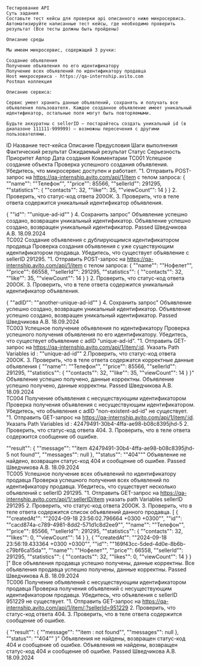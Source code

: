 	Тестирование API												
	Суть задания												
	Составьте тест кейсы для проверки api описанного ниже микросервиса. Автоматизируйте написанные тест кейсы, где необходимо проверить результат (Все тесты должны быть пройдены)												
													
	Описание среды												
													
	Мы имеем микросервис, содержащий 3 ручки:												
													
	Создание объявления												
	Получение объявления по его идентификатору												
	Получение всех объявлений по идентификатору продавца												
	Host микросервиса - https://qa-internship.avito.com												
	Postman коллекция												
													
	Описание сервиса:												
													
	Сервис умеет хранить данные объявлений, сохранять и получать все объявления пользователя. Каждое созданное объявление имеет уникальный идентификатор, остальные поля могут быть повторяемыми.												
													
	Будьте аккуратны с sellerID – постарайтесь создать уникальный id (в диапазоне 111111-999999) – возможны пересечения с другими пользователями.												
													
													
ID	Название тест-кейса	Описание	Предусловия	Шаги выполнения	Фактический результат	Ожидаемый результат	Статус	Серьезность	Приоритет	Автор	Дата создания	Комментарии	
ТС001	Успешное создание объекта	Проверка успешного создания объявления.	Убедитесь, что микросервис доступен и работает.	"1. Отправить POST-запрос на https://qa-internship.avito.com/api/1/item  с телом запроса:
{
        ""name"": ""Телефон"",
        ""price"": 85566,
        ""sellerId"": 291295,
        ""statistics"": {
            ""contacts"": 32,
            ""like"": 35,
            ""viewCount"": 14
        }
    }
2. Проверить, что статус-код ответа 200ОК.
3. Проверить, что в теле ответа содержится уникальный идентификатор объявления.

{
""id"": ""unique-ad-id""
}
4. Сохранить запрос"	Объявление успешно создано, возвращен уникальный идентификатор.	Объявление успешно создано, возвращен уникальный идентификатор.	Passed			Шведчикова А.В.	18.09.2024		
ТС002	Создание объявления с дублирующимся идентификатором продавца	Проверка создания объявления с уже существующим идентификатором продавца.	Убедитесь, что существует объявление с sellerID 291295.	"1. Отправить POST-запрос на https://qa-internship.avito.com/api/1/item  с телом запроса:
{
        ""name"": ""Нофелет"",
        ""price"": 66558,
        ""sellerId"": 291295,
        ""statistics"": {
            ""contacts"": 32,
            ""like"": 35,
            ""viewCount"": 14
        }
    }
2. Проверить, что статус-код ответа 200ОК.
3. Проверить, что в теле ответа содержится уникальный идентификатор объявления.

{
""adID"": ""another-unique-ad-id""
}
4. Сохранить запрос"	Объявление успешно создано, возвращен уникальный идентификатор.	Объявление успешно создано, возвращен уникальный идентификатор.	Passed			Шведчикова А.В.	18.09.2024		
ТС003	 Успешное получение объявления по идентификатору	Проверка успешного получения объявления по его идентификатору.	 Убедитесь, что существует объявление с adID "unique-ad-id".	"1. Отправить GET-запрос на https://qa-internship.avito.com/api/1/item/:id.  Указать Path Variables id :  ""unique-ad-id""
2.Проверить, что статус-код ответа 200OK.
3. Проверить, что в теле ответа содержатся корректные данные объявления
{
        ""name"": ""Телефон"",
        ""price"": 85566,
        ""sellerId"": 291295,
        ""statistics"": {
            ""contacts"": 32,
            ""like"": 35,
            ""viewCount"": 14
        }
    }"	Объявление успешно получено, данные корректны.	Объявление успешно получено, данные корректны.	Passed			Шведчикова А.В.	18.09.2024		
ТС004	Получение объявления с несуществующим идентификатором	Проверка получения объявления с несуществующим идентификатором.	Убедитесь, что объявления с adID "non-existent-ad-id" не существует.	"1. Отправить GET-запрос на https://qa-internship.avito.com/api/1/item/:id.  Указать Path Variables id : 42479491-30b4-4ffa-ae98-b08c8395jhd-5
2. Проверить, что статус-код ответа 404.
3. Проверить, что в теле ответа содержится сообщение об ошибке.

""result"": {
        ""message"": ""item 42479491-30b4-4ffa-ae98-b08c8395jhd-5 not found"",
        ""messages"": null
    },
    ""status"": ""404"""		Объявление не найдено, возвращен статус-код 404 и сообщение об ошибке.	Passed			Шведчикова А.В.	18.09.2024		
ТС005	Успешное получение всех объявлений по идентификатору продавца	Проверка успешного получения всех объявлений по идентификатору продавца.	Убедитесь, что существует несколько объявлений с sellerID 291295.	"1. Отправить GET-запрос на https://qa-internship.avito.com/api/1/:sellerID/item указать path Variables sellerID 291295
2. Проверить, что статус-код ответа 200OK.
3. Проверить, что в теле ответа содержится список объявлений данного продавца.
[
    {
        ""createdAt"": ""2024-09-18 23:56:02.796664 +0300 +0300"",
        ""id"": ""cacd874a-c789-4981-8dd2-571d1c8d2ee9"",
        ""name"": ""Телефон"",
        ""price"": 85566,
        ""sellerId"": 291295,
        ""statistics"": {
            ""contacts"": 32,
            ""likes"": 0,
            ""viewCount"": 14
        }
    },
    {
        ""createdAt"": ""2024-09-18 23:56:19.433364 +0300 +0300"",
        ""id"": ""169f43cc-5ded-4d0e-8b6b-c79bf6ca15da"",
        ""name"": ""Нофелет"",
        ""price"": 66558,
        ""sellerId"": 291295,
        ""statistics"": {
            ""contacts"": 32,
            ""likes"": 0,
            ""viewCount"": 14
        }
    }
]"	Все объявления продавца успешно получены, данные корректны.	Все объявления продавца успешно получены, данные корректны.	Passed			Шведчикова А.В.	18.09.2024		
ТС006	Получение объявлений с несуществующим идентификатором продавца	Проверка получения объявлений с несуществующим идентификатором продавца.	 Убедитесь, что объявления с sellerID 951229 не существует.	"1. Отправить GET-запрос на https://qa-internship.avito.com/api/1/item/:?sellerId=951229
2. Проверить, что статус-код ответа 404.
3. Проверить, что в теле ответа содержится сообщение об ошибке.

{
    ""result"": {
        ""message"": ""item : not found"",
        ""messages"": null
    },
    ""status"": ""404""
}"	Объявления не найдены, возвращен статус-код 404 и сообщение об ошибке.	Объявления не найдены, возвращен статус-код 404 и сообщение об ошибке.	Passed			Шведчикова А.В.	18.09.2024		
